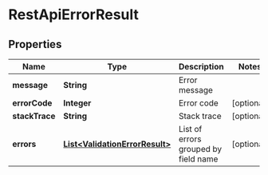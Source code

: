 
# RestApiErrorResult

## Properties
Name | Type | Description | Notes
------------ | ------------- | ------------- | -------------
**message** | **String** | Error message | 
**errorCode** | **Integer** | Error code |  [optional]
**stackTrace** | **String** | Stack trace |  [optional]
**errors** | [**List&lt;ValidationErrorResult&gt;**](ValidationErrorResult.md) | List of errors grouped by field name |  [optional]



